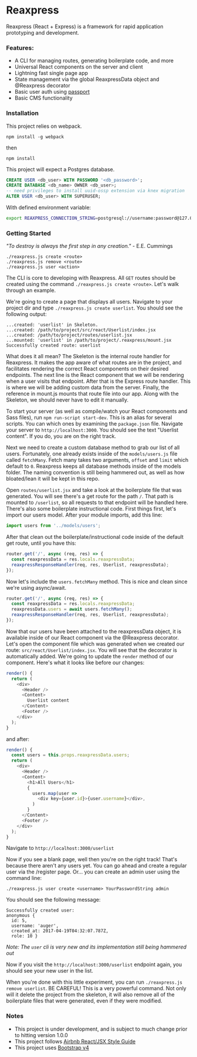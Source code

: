 # Reaxpress

Reaxpress (React + Express) is a framework for rapid application prototyping and development.

### Features:

- A CLI for managing routes, generating boilerplate code, and more
- Universal React components on the server and client
- Lightning fast single page app
- State management via the global ReaxpressData object and @Reaxpress decorator
- Basic user auth using [passport](http://passportjs.org/)
- Basic CMS functionality

### Installation

This project relies on webpack.

```
npm install -g webpack
```

then

```
npm install
```

This project will expect a Postgres database.

```SQL
CREATE USER <db_user> WITH PASSWORD '<db_password>';
CREATE DATABASE <db_name> OWNER <db_user>;
-- need privileges to install uuid-ossp extension via knex migration
ALTER USER <db_user> WITH SUPERUSER;
```

With defined environment variable:

```bash
export REAXPRESS_CONNECTION_STRING=postgresql://username:password@127.0.0.1:5432/database
```

### Getting Started

*"To destroy is always the first step in any creation."* - E.E. Cummings

```
./reaxpress.js create <route>
./reaxpress.js remove <route>
./reaxpress.js user <action>
```

The CLI is core to developing with Reaxpress. All `GET` routes should be created using the command `./reaxpress.js create <route>`. Let's walk through an example.

We're going to create a page that displays all users. Navigate to your project dir and type `./reaxpress.js create userlist`. You should see the following output:

```
...created: 'userlist' in Skeleton.
...created: /path/to/project/src/react/Userlist/index.jsx
...created: /path/to/project/routes/userlist.jsx
...mounted: 'userlist' in /path/to/project/.reaxpress/mount.jsx
Successfully created route: userlist
```

What does it all mean? The Skeleton is the internal route handler for Reaxpress. It makes the app aware of what routes are in the project, and facilitates rendering the correct React components on their desired endpoints. The next line is the React component that we will be rendering when a user visits that endpoint. After that is the Express route handler. This is where we will be adding custom data from the server. Finally, the reference in mount.js mounts that route file into our app. Along with the Skeleton, we should never have to edit it manually.

To start your server (as well as compile/watch your React components and Sass files), run `npm run-script start-dev`. This is an alias for several scripts. You can which ones by examining the `package.json` file. Navigate your server to `http://localhost:3000`. You should see the text "Userlist content". If you do, you are on the right track.

Next we need to create a custom database method to grab our list of all users. Fortunately, one already exists inside of the `models/users.js` file called `fetchMany`. Fetch many takes two arguments, `offset` and `limit` which default to `0`. Reaxpress keeps all database methods inside of the models folder. The naming convention is still being hammered out, as well as how bloated/lean it will be kept in this repo.

Open `routes/userlist.jsx` and take a look at the boilerplate file that was generated. You will see there's a get route for the path `/`. That path is mounted to `/userlist`, so all requests to that endpoint will be handled here. There's also some boilerplate instructional code. First things first, let's import our users model. After your module imports, add this line:

```javascript
import users from '../models/users';
```

After that clean out the boilerplate/instructional code inside of the default get route, until you have this:

```javascript
router.get('/', async (req, res) => {
  const reaxpressData = res.locals.reaxpressData;
  reaxpressResponseHandler(req, res, Userlist, reaxpressData);
});
```

Now let's include the `users.fetchMany` method. This is nice and clean since we're using async/await.

```javascript
router.get('/', async (req, res) => {
  const reaxpressData = res.locals.reaxpressData;
  reaxpressData.users = await users.fetchMany();
  reaxpressResponseHandler(req, res, Userlist, reaxpressData);
});
```

Now that our users have been attached to the reaxpressData object, it is available inside of our React component via the @Reaxpress decorator. Let's open the component file which was generated when we created our route: `src/react/Userlist/index.jsx`. You will see that the decorator is automatically added. We're going to update the `render` method of our component. Here's what it looks like before our changes:

```javascript
render() {
  return (
    <div>
      <Header />
      <Content>
        Userlist content
      </Content>
      <Footer />
    </div>
  );
}
```

and after:

```javascript
render() {
  const users = this.props.reaxpressData.users;
  return (
    <div>
      <Header />
      <Content>
        <h1>All Users</h1>
        {
          users.map(user =>
            <div key={user.id}>{user.username}</div>,
          )
        }
      </Content>
      <Footer />
    </div>
  );
}
```

Navigate to `http://localhost:3000/userlist`

Now if you see a blank page, well then you're on the right track! That's because there aren't any users yet. You can go ahead and create a regular user via the /register page. Or... you can create an admin user using the command line:

```
./reaxpress.js user create <username> YourPasswordString admin
```

You should see the following message:

```
Successfully created user:
anonymous {
  id: 5,
  username: 'auger',
  created_at: 2017-04-19T04:32:07.787Z,
  role: 10 }
```

*Note: The `user` cli is very new and its implementation still being hammered out*

Now if you visit the `http://localhost:3000/userlist` endpoint again, you should see your new user in the list.

When you're done with this little experiment, you can run `./reaxpress.js remove userlist`. BE CAREFUL! This is a very powerful command. Not only will it delete the project from the skeleton, it will also remove all of the boilerplate files that were generated, even if they were modified.

### Notes

- This project is under development, and is subject to much change prior to hitting version 1.0.0
- This project follows [Airbnb React/JSX Style Guide](https://github.com/airbnb/javascript/tree/master/react)
- This project uses [Bootstrap v4](https://v4-alpha.getbootstrap.com/)
